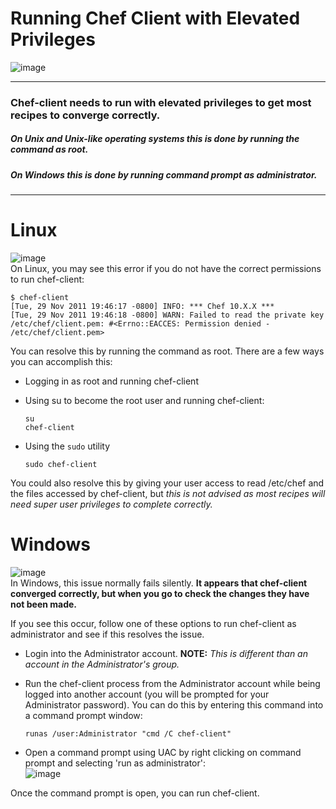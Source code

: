Running Chef Client with Elevated Privileges
============================================

  

![image](../attachments/21398301/23199747.png)

* * * * *

### Chef-client needs to run with elevated privileges to get most recipes to converge correctly.

##### On Unix and Unix-like operating systems this is done by running the command as root.

##### On Windows this is done by running command prompt as administrator.

  

* * * * *

Linux
=====

![image](../attachments/21398301/23199749.png)  
 On Linux, you may see this error if you do not have the correct
permissions to run chef-client:

    $ chef-client
    [Tue, 29 Nov 2011 19:46:17 -0800] INFO: *** Chef 10.X.X ***
    [Tue, 29 Nov 2011 19:46:18 -0800] WARN: Failed to read the private key /etc/chef/client.pem: #<Errno::EACCES: Permission denied - /etc/chef/client.pem>

You can resolve this by running the command as root. There are a few
ways you can accomplish this:

-   Logging in as root and running chef-client

-   Using su to become the root user and running chef-client:

        su
        chef-client

-   Using the `sudo` utility

        sudo chef-client

You could also resolve this by giving your user access to read /etc/chef
and the files accessed by chef-client, but *this is not advised as most
recipes will need super user privileges to complete correctly.*

Windows
=======

![image](../attachments/21398301/23199750.png)  
 In Windows, this issue normally fails silently. **It appears that
chef-client converged correctly, but when you go to check the changes
they have not been made.**

If you see this occur, follow one of these options to run chef-client as
administrator and see if this resolves the issue.

-   Login into the Administrator account. **NOTE:** *This is different
    than an account in the Administrator's group.*

-   Run the chef-client process from the Administrator account while
    being logged into another account (you will be prompted for your
    Administrator password). You can do this by entering this command
    into a command prompt window:

        runas /user:Administrator "cmd /C chef-client"

-   Open a command prompt using UAC by right clicking on command prompt
    and selecting 'run as administrator':  
    ![image](../attachments/21398301/21987329.png)

Once the command prompt is open, you can run chef-client.

  
  
  
  

  
